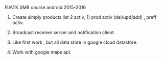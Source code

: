 PJATK SMB course android 2015-2016

1) Create simply products list 2 activ, 1) prod activ (del/upd/add) , preff activ.

2) Broadcast receiver server and notification client.

3) Like first work , but all data store in google cloud datastore. 

4) Work with google maps api. 